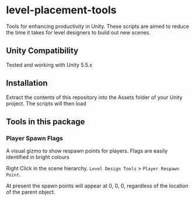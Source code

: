 # level-placement-tools

Tools for enhancing productivity in Unity.  These scripts are aimed to reduce the time it takes for level designers to build out new scenes.

## Unity Compatibility

Tested and working with Unity 5.5.x

## Installation

Extract the contents of this repository into the Assets folder of your Unity project.  The scripts will then load

## Tools in this package

### Player Spawn Flags

A visual gizmo to show respawn points for players.  Flags are easily identified in bright colours

Right Click in the scene hierarchy. `Level Design Tools` > `Player Respawn Point`.

At present the spawn points will appear at 0, 0, 0, regardless of the location of the parent object.
